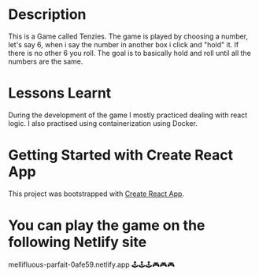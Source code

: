 # Description
This is a Game called Tenzies. The game is played by choosing a number, let's say 6, when i say the number in another box i click and "hold" it. If there is no other 6 you roll. The goal is to basically hold and roll until all the numbers are the same.

# Lessons Learnt
During the development of the game I mostly practiced dealing with react logic.
I also practised using containerization using Docker.

# Getting Started with Create React App

This project was bootstrapped with [Create React App](https://github.com/facebook/create-react-app).

# You can play the game on the following Netlify site
mellifluous-parfait-0afe59.netlify.app 
🕹️🕹️🕹️🎮🎮🎮
